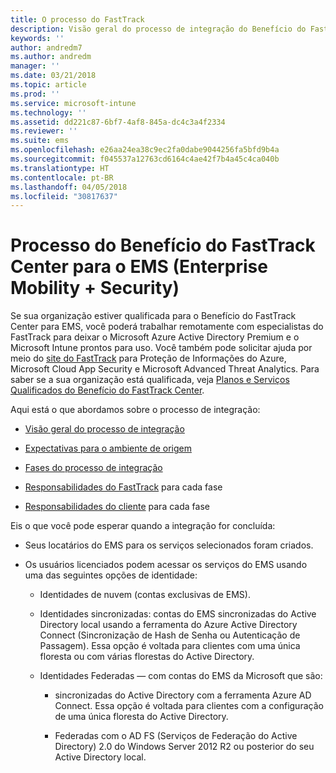 ```yaml
---
title: O processo do FastTrack
description: Visão geral do processo de integração do Benefício do FastTrack Center
keywords: ''
author: andredm7
ms.author: andredm
manager: ''
ms.date: 03/21/2018
ms.topic: article
ms.prod: ''
ms.service: microsoft-intune
ms.technology: ''
ms.assetid: dd221c87-6bf7-4af8-845a-dc4c3a4f2334
ms.reviewer: ''
ms.suite: ems
ms.openlocfilehash: e26aa24ea38c9ec2fa0dabe9044256fa5bfd9b4a
ms.sourcegitcommit: f045537a12763cd6164c4ae42f7b4a45c4ca040b
ms.translationtype: HT
ms.contentlocale: pt-BR
ms.lasthandoff: 04/05/2018
ms.locfileid: "30817637"
---
```

# <a name="fasttrack-center-benefit-process-for-enterprise-mobility--security-ems"></a>Processo do Benefício do FastTrack Center para o EMS (Enterprise Mobility + Security)
Se sua organização estiver qualificada para o Benefício do FastTrack Center para EMS, você poderá trabalhar remotamente com especialistas do FastTrack para deixar o Microsoft Azure Active Directory Premium e o Microsoft Intune prontos para uso. Você também pode solicitar ajuda por meio do [site do FastTrack](http://fasttrack.microsoft.com/ems) para Proteção de Informações do Azure, Microsoft Cloud App Security e Microsoft Advanced Threat Analytics. Para saber se a sua organização está qualificada, veja [Planos e Serviços Qualificados do Benefício do FastTrack Center](fasttrack-center-benefit-for-enterprise-mobility-suite-ems.md).


Aqui está o que abordamos sobre o processo de integração:

-   [Visão geral do processo de integração](fasttrack-center-benefit-process-for-ems-overview.md)

-   [Expectativas para o ambiente de origem](fasttrack-center-benefit-process-for-ems-environment-expectations.md)

-   [Fases do processo de integração](fasttrack-center-benefit-process-for-ems-phases.md)

-   [Responsabilidades do FastTrack](fasttrack-center-benefit-process-for-ems-fasttrack-responsibilities.md) para cada fase

-   [Responsabilidades do cliente](fasttrack-center-benefit-process-for-ems-your-responsibilities.md) para cada fase

Eis o que você pode esperar quando a integração for concluída:

-   Seus locatários do EMS para os serviços selecionados foram criados.

-   Os usuários licenciados podem acessar os serviços do EMS usando uma das seguintes opções de identidade:

    -   Identidades de nuvem (contas exclusivas de EMS).

    -   Identidades sincronizadas: contas do EMS sincronizadas do Active Directory local usando a ferramenta do Azure Active Directory Connect (Sincronização de Hash de Senha ou Autenticação de Passagem). Essa opção é voltada para clientes com uma única floresta ou com várias florestas do Active Directory.

    -   Identidades Federadas — com contas do EMS da Microsoft que são:

        -   sincronizadas do Active Directory com a ferramenta Azure AD Connect. Essa opção é voltada para clientes com a configuração de uma única floresta do Active Directory.

        -   Federadas com o AD FS (Serviços de Federação do Active Directory) 2.0 do Windows Server 2012 R2 ou posterior do seu Active Directory local.
